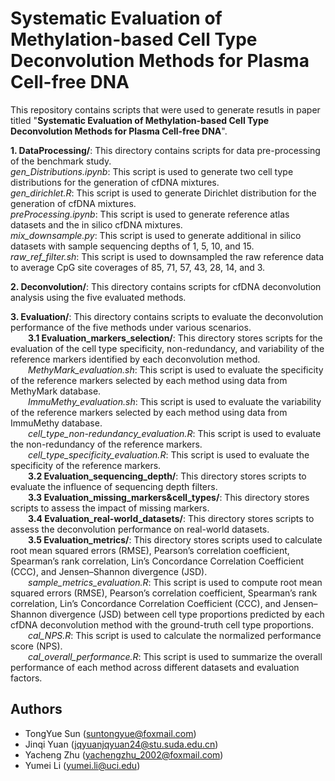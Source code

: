 Systematic Evaluation of Methylation-based Cell Type Deconvolution Methods for Plasma Cell-free DNA
=================================================================================
This repository contains scripts that were used to generate resutls in paper titled "**Systematic Evaluation of Methylation-based Cell Type Deconvolution Methods for Plasma Cell-free DNA**".  

**1. DataProcessing/**: This directory contains scripts for data pre-processing of the benchmark study.<br>
  _gen_Distributions.ipynb_: This script is used to generate two cell type distributions for the generation of cfDNA mixtures.<br>
  _gen_dirichlet.R_: This script is used to generate Dirichlet distribution for the generation of cfDNA mixtures.<br>
  _preProcessing.ipynb_: This script is used to generate reference atlas datasets and the in silico cfDNA mixtures.<br>
  _mix_downsample.py_: This script is used to generate additional in silico datasets with sample sequencing depths of 1, 5, 10, and 15.<br>
  _raw_ref_filter.sh_: This script is used to downsampled the raw reference data to average CpG site coverages of 85, 71, 57, 43, 28, 14, and 3.<br>
  
**2. Deconvolution/**: This directory contains scripts for cfDNA deconvolution analysis using the five evaluated methods.<br>

**3. Evaluation/**: This directory contains scripts to evaluate the deconvolution performance of the five methods under various scenarios.<br>
	&emsp;&emsp;**3.1 Evaluation_markers_selection/**: This directory stores scripts for the evaluation of the cell type specificity, non-redundancy, and variability of the reference markers identified by each deconvolution method.<br>
	&emsp;&emsp;_MethyMark_evaluation.sh_: This script is used to evaluate the specificity of the reference markers selected by each method using data from MethyMark database.<br>
	&emsp;&emsp;_ImmuMethy_evaluation.sh_: This script is used to evaluate the variability of the reference markers selected by each method using data from ImmuMethy database.<br>
 	&emsp;&emsp;_cell_type_non-redundancy_evaluation.R_: This script is used to evaluate the non-redundancy of the reference markers.<br>
  	&emsp;&emsp;_cell_type_specificity_evaluation.R_: This script is used to evaluate the specificity of the reference markers.<br>
	&emsp;&emsp;**3.2 Evaluation_sequencing_depth/**: This directory stores scripts to evaluate the influence of sequencing depth filters.<br>
	&emsp;&emsp;**3.3 Evaluation_missing_markers&cell_types/**: This directory stores scripts to assess the impact of missing markers.<br>
 	&emsp;&emsp;**3.4 Evaluation_real-world_datasets/**: This directory stores scripts to assess the deconvolution performance on real-world datasets.<br>
	&emsp;&emsp;**3.5 Evaluation_metrics/**: This directory stores scripts used to calculate root mean squared errors (RMSE), Pearson’s correlation coefficient, Spearman’s rank correlation, Lin’s Concordance Correlation Coefficient (CCC), and Jensen–Shannon divergence (JSD).<br>
	&emsp;&emsp;_sample_metrics_evaluation.R_: This script is used to compute root mean squared errors (RMSE), Pearson’s correlation coefficient, Spearman’s rank correlation, Lin’s Concordance Correlation Coefficient (CCC), and Jensen–Shannon divergence (JSD) between cell type proportions predicted by each cfDNA deconvolution method with the ground-truth cell type proportions.<br>
	&emsp;&emsp;_cal_NPS.R_: This script is used to calculate the normalized performance score (NPS).<br>
 	&emsp;&emsp;_cal_overall_performance.R_: This script is used to summarize the overall performance of each method across different datasets and evaluation factors.

## Authors
- TongYue Sun (suntongyue@foxmail.com)
- Jinqi Yuan (jqyuanjqyuan24@stu.suda.edu.cn)
- Yacheng Zhu (yachengzhu_2002@foxmail.com)
- Yumei Li (yumei.li@uci.edu)
  
